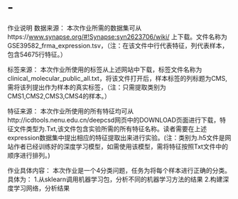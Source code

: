 # -
作业说明
数据来源：
本次作业所需的数据集可从https://www.synapse.org/#!Synapse:syn2623706/wiki/ 上下载。文件名称为GSE39582_frma_expression.tsv，（注：在该文件中行代表特征，列代表样本，包含54675行特征。）

标签来源：
本次作业所使用的标签从上述网站中下载，标签文件名称为clinical_molecular_public_all.txt，将该文件打开后，样本标签的列标题为CMS,需将该列提出作为样本的真实标签，（注：只需提取类别为CMS1,CMS2,CMS3,CMS4的样本。）

特征来源：
      本次作业所使用的所有特征均可从http://icdtools.nenu.edu.cn/deepcsd网页中的DOWNLOAD页面进行下载，特征文件类型为.Txt,该文件包含实验所需的所有特征名称。读者需要在上述expression数据集中提出相应的特征提取出来进行实验。(注：类别为.h5文件是网站作者已经训练好的深度学习模型，如需使用该模型，需将特征按照Txt文件中的顺序进行排列。)

作业具体内容：
本次作业是一个4分类问题，任务为将每个样本进行正确的分类。具体为：
1.从sklearn调用机器学习包，分析不同的机器学习方法的结果
2.构建深度学习网络，分析结果
